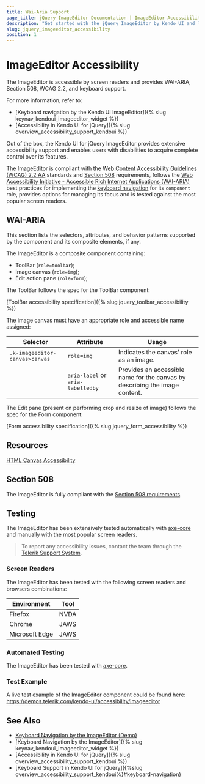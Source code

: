 ```yaml
---
title: Wai-Aria Support
page_title: jQuery ImageEditor Documentation | ImageEditor Accessibility
description: "Get started with the jQuery ImageEditor by Kendo UI and learn about its accessibility support for WAI-ARIA, Section 508, and WCAG 2.2."
slug: jquery_imageeditor_accessibility
position: 1
---
```


# ImageEditor Accessibility

The ImageEditor is accessible by screen readers and provides WAI-ARIA, Section 508, WCAG 2.2, and keyboard support.

 For more information, refer to:
* [Keyboard navigation by the Kendo UI ImageEditor]({% slug keynav_kendoui_imageeditor_widget %})
* [Accessibility in Kendo UI for jQuery]({% slug overview_accessibility_support_kendoui %})




Out of the box, the Kendo UI for jQuery ImageEditor provides extensive accessibility support and enables users with disabilities to acquire complete control over its features.


The ImageEditor is compliant with the [Web Content Accessibility Guidelines (WCAG) 2.2 AA](https://www.w3.org/TR/WCAG22/) standards and [Section 508](https://www.section508.gov/) requirements, follows the [Web Accessibility Initiative - Accessible Rich Internet Applications (WAI-ARIA)](https://www.w3.org/WAI/ARIA/apg/) best practices for implementing the [keyboard navigation](#keyboard-navigation) for its `component` role, provides options for managing its focus and is tested against the most popular screen readers.

## WAI-ARIA


This section lists the selectors, attributes, and behavior patterns supported by the component and its composite elements, if any.


The ImageEditor is a composite component containing:


 - ToolBar (`role=toolbar`);
 - Image canvas (`role=img`);
 - Edit action pane (`role=form`);


The ToolBar follows the spec for the ToolBar component:

[ToolBar accessibility specification]({% slug jquery_toolbar_accessibility %})


The image canvas must have an appropriate role and accessible name assigned:

| Selector | Attribute | Usage |
| -------- | --------- | ----- |
| `.k-imageeditor-canvas>canvas` | `role=img` | Indicates the canvas' role as an image. |
|  | `aria-label` or `aria-labelledby` | Provides an accessible name for the canvas by describing the image content. |


The Edit pane (present on performing crop and resize of image) follows the spec for the Form component:

[Form accessibility specification]({% slug jquery_form_accessibility %})

## Resources

[HTML Canvas Accessibility](https://pauljadam.com/demos/canvas.html)

## Section 508


The ImageEditor is fully compliant with the [Section 508 requirements](http://www.section508.gov/).

## Testing


The ImageEditor has been extensively tested automatically with [axe-core](https://github.com/dequelabs/axe-core) and manually with the most popular screen readers.

> To report any accessibility issues, contact the team through the [Telerik Support System](https://www.telerik.com/account/support-center).

### Screen Readers


The ImageEditor has been tested with the following screen readers and browsers combinations:

| Environment | Tool |
| ----------- | ---- |
| Firefox | NVDA |
| Chrome | JAWS |
| Microsoft Edge | JAWS |



### Automated Testing
The ImageEditor has been tested with [axe-core](https://github.com/dequelabs/axe-core).
### Test Example
A live test example of the ImageEditor component could be found here: https://demos.telerik.com/kendo-ui/accessibility/imageeditor
## See Also
* [Keyboard Navigation by the ImageEditor (Demo)](https://demos.telerik.com/kendo-ui/imageeditor/keyboard-navigation)
* [Keyboard Navigation by the ImageEditor]({% slug keynav_kendoui_imageeditor_widget %})
* [Accessibility in Kendo UI for jQuery]({% slug overview_accessibility_support_kendoui %})
* [Keyboard Support in Kendo UI for jQuery]({%slug overview_accessibility_support_kendoui%}#keyboard-navigation)